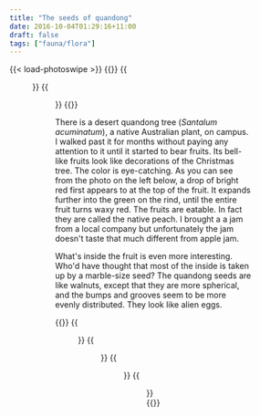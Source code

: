 ```yaml
---
title: "The seeds of quandong"
date: 2016-10-04T01:29:16+11:00
draft: false
tags: ["fauna/flora"]
---
```

{{< load-photoswipe >}}
{{<gallery>}}
  {{<figure link="/blog/quandong/quandong1.jpeg">}}
  {{<figure link="/blog/quandong/quandong2.jpeg">}}
{{</gallery>}}

There is a desert quandong tree (_Santalum acuminatum_), a native Australian plant, on campus. I walked past it for months without paying any attention to it until it started to bear fruits. Its bell-like fruits look like decorations of the Christmas tree. The color is eye-catching. As you can see from the photo on the left below, a drop of bright red first appears to at the top of the fruit. It expands further into the green on the rind, until the entire fruit turns waxy red. The fruits are eatable. In fact they are called the native peach. I brought a a jam from a local company but unfortunately the jam doesn't taste that much different from apple jam.

What's inside the fruit is even more interesting. Who'd have thought that most of the inside is taken up by a marble-size seed? The quandong seeds are like walnuts, except that they are more spherical, and the bumps and grooves seem to be more evenly distributed. They look like alien eggs.

{{<gallery>}}
  {{<figure link="/blog/quandong/quandong3.jpeg">}}
  {{<figure link="/blog/quandong/quandong4.jpeg">}}
  {{<figure link="/blog/quandong/quandong5.jpeg">}}
  {{<figure link="/blog/quandong/quandong6.jpeg">}}
{{</gallery>}}
